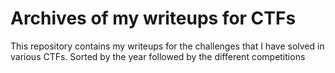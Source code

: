 # Archives of my writeups for CTFs

This repository contains my writeups for the challenges that I have solved in various CTFs. Sorted by the year followed by the different competitions
